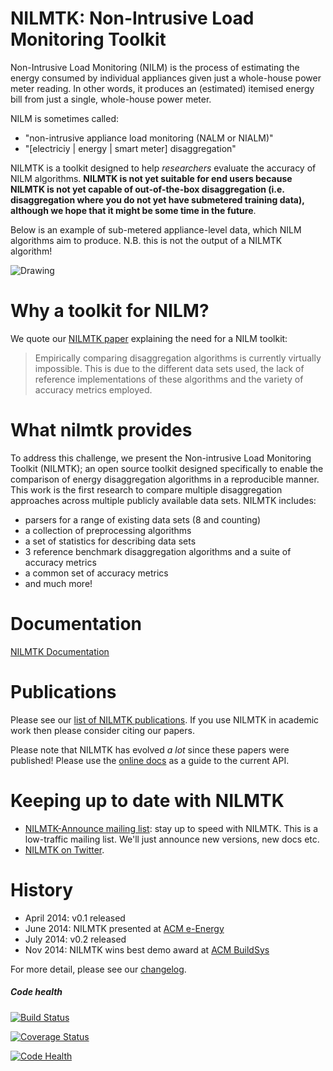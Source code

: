 # NILMTK: Non-Intrusive Load Monitoring Toolkit

Non-Intrusive Load Monitoring (NILM) is the process of estimating the
energy consumed by individual appliances given just a whole-house
power meter reading.  In other words, it produces an (estimated)
itemised energy bill from just a single, whole-house power meter.

NILM is sometimes called:

* "non-intrusive appliance load monitoring (NALM or NIALM)"
* "[electriciy | energy | smart meter] disaggregation"

NILMTK is a toolkit designed to help *researchers* evaluate the
accuracy of NILM algorithms. **NILMTK is not yet suitable for end
users because NILMTK is not yet capable of out-of-the-box
disaggregation (i.e. disaggregation where you do not yet have
submetered training data), although we hope that it might be some time
in the future**.

Below is an example of sub-metered appliance-level data, which NILM
algorithms aim to produce. N.B. this is not the output of a NILMTK
algorithm!

<img src="https://dl.dropboxusercontent.com/u/75845627/nilmtk/submetered.png" alt="Drawing" style="width: 40% height: 40%;"/>


# Why a toolkit for NILM?

We quote our [NILMTK paper](http://arxiv.org/pdf/1404.3878v1.pdf)
explaining the need for a NILM toolkit:

  > Empirically comparing disaggregation algorithms is currently
  > virtually impossible. This is due to the different data sets used,
  > the lack of reference implementations of these algorithms and the
  > variety of accuracy metrics employed.


# What nilmtk provides

To address this challenge, we present the Non-intrusive Load Monitoring
Toolkit (NILMTK); an open source toolkit designed specifically to enable
the comparison of energy disaggregation algorithms in a reproducible
manner. This work is the first research to compare multiple
disaggregation approaches across multiple publicly available data sets.
NILMTK includes:

-  parsers for a range of existing data sets (8 and counting)
-  a collection of preprocessing algorithms
-  a set of statistics for describing data sets
-  3 reference benchmark disaggregation algorithms and a suite of
   accuracy metrics
-  a common set of accuracy metrics
-  and much more!


# Documentation

[NILMTK Documentation](https://github.com/nilmtk/nilmtk/tree/master/docs/manual)


# Publications

Please see our [list of NILMTK publications](http://nilmtk.github.io/#publications).  If you use NILMTK in academic work then please consider citing our papers.

Please note that NILMTK has evolved *a lot* since these papers were published! Please use the
[online docs](https://github.com/nilmtk/nilmtk/tree/master/docs/manual)
as a guide to the current API.


# Keeping up to date with NILMTK

* [NILMTK-Announce mailing list](https://groups.google.com/forum/#!forum/nilmtk-announce): stay up to speed with NILMTK.  This is a low-traffic mailing list.  We'll just announce new versions, new docs etc.
* [NILMTK on Twitter](https://twitter.com/nilmtk).


# History

* April 2014: v0.1 released
* June 2014: NILMTK presented at [ACM e-Energy](http://conferences.sigcomm.org/eenergy/2014/)
* July 2014: v0.2 released
* Nov 2014: NILMTK wins best demo award at [ACM BuildSys](http://www.buildsys.org/2014/)

For more detail, please see our [changelog](https://github.com/nilmtk/nilmtk/blob/master/docs/manual/developer_guide/changelog.md).


##### Code health

[![Build Status](https://travis-ci.org/nilmtk/nilmtk.svg?branch=master)](https://travis-ci.org/nilmtk/nilmtk) 

[![Coverage Status](https://coveralls.io/repos/nilmtk/nilmtk/badge.png)](https://coveralls.io/r/nilmtk/nilmtk)

[![Code Health](https://landscape.io/github/nilmtk/nilmtk/master/landscape.png)](https://landscape.io/github/nilmtk/nilmtk/master)
